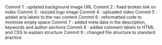 Commit 1 : updated background image URL
Commit 2 : fixed broken link on index
Commit 3 : resized logo image
Commit 4 : uploaded video
Commit 5 : added aria labels to the nav content
Commit 6 : reformatted code to minimise empty space
Commit 7 : added meta data in the description, keywords and author sections
Commit 8 : added comment labels to HTML and CSS to explain structure
Commit 9 : changed file structure to standard practice

